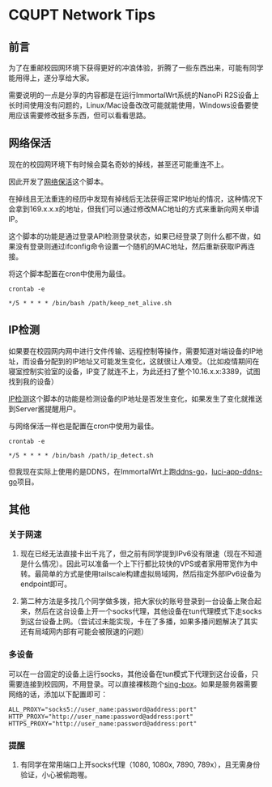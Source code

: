 # CQUPT Network Tips

## 前言

为了在重邮校园网环境下获得更好的冲浪体验，折腾了一些东西出来，可能有同学能用得上，遂分享给大家。

需要说明的一点是分享的内容都是在运行ImmortalWrt系统的NanoPi R2S设备上长时间使用没有问题的，Linux/Mac设备改改可能就能使用，Windows设备要使用应该需要修改挺多东西，但可以看看思路。

## 网络保活

现在的校园网环境下有时候会莫名奇妙的掉线，甚至还可能重连不上。

因此开发了[网络保活](keep_net_alive.sh)这个脚本。

在掉线且无法重连的经历中发现有掉线后无法获得正常IP地址的情况，这种情况下会拿到169.x.x.x的地址，但我们可以通过修改MAC地址的方式来重新向网关申请IP。

这个脚本的功能是通过登录API检测登录状态，如果已经登录了则什么都不做，如果没有登录则通过ifconfig命令设置一个随机的MAC地址，然后重新获取IP再连接。

将这个脚本配置在cron中使用为最佳。

``` shell
crontab -e

*/5 * * * * /bin/bash /path/keep_net_alive.sh
```

## IP检测

如果要在校园网内网中进行文件传输、远程控制等操作，需要知道对端设备的IP地址，而设备分配到的IP地址又可能发生变化，这就很让人难受。（比如疫情期间在寝室控制实验室的设备，IP变了就连不上，为此还扫了整个10.16.x.x:3389，试图找到我的设备）

[IP检测](ip_detect.sh)这个脚本的功能是检测设备的IP地址是否发生变化，如果发生了变化就推送到Server酱提醒用户。

与网络保活一样也是配置在cron中使用为最佳。

``` shell
crontab -e

*/5 * * * * /bin/bash /path/ip_detect.sh
```

但我现在实际上使用的是DDNS，在ImmortalWrt上跑[ddns-go](https://github.com/jeessy2/ddns-go)，[luci-app-ddns-go](https://github.com/sirpdboy/luci-app-ddns-go)项目。

## 其他

### 关于网速

1. 现在已经无法直接卡出千兆了，但之前有同学提到IPv6没有限速（现在不知道是什么情况）。因此可以准备一个上下行都比较快的VPS或者家用带宽作为中转。最简单的方式是使用tailscale构建虚拟局域网，然后指定外部IPv6设备为endpoint即可。

2. 第二种方法是多找几个同学做多拨，把大家伙的账号登录到一台设备上聚合起来，然后在这台设备上开一个socks代理，其他设备在tun代理模式下走socks到这台设备上网。（尝试过未能实现，卡在了多播，如果多播问题解决了其实还有局域网内部有可能会被限速的问题）

### 多设备

可以在一台固定的设备上运行socks，其他设备在tun模式下代理到这台设备，只需要连接到校园网，不用登录。可以直接裸核跑个[sing-box](https://github.com/SagerNet/sing-box)。如果是服务器需要网络的话，添加以下配置即可：
```
ALL_PROXY="socks5://user_name:password@address:port"
HTTP_PROXY="http://user_name:password@address:port"
HTTPS_PROXY="http://user_name:password@address:port"
```

### 提醒

1. 有同学在常用端口上开socks代理（1080, 1080x, 7890, 789x），且无需身份验证，小心被偷跑喔。